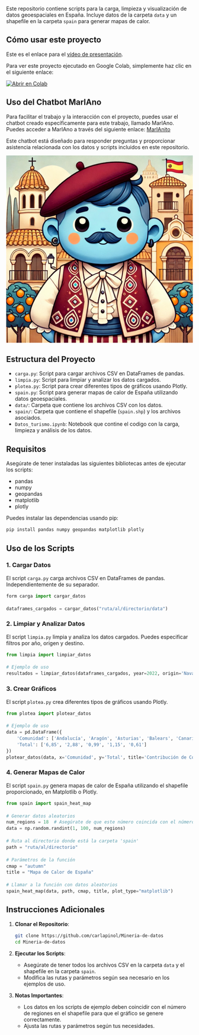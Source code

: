 Este repositorio contiene scripts para la carga, limpieza y visualización de datos geoespaciales en España. Incluye datos de la carpeta `data` y un shapefile en la carpeta `spain` para generar mapas de calor.

## Cómo usar este proyecto

Este es el enlace para el [vídeo de presentación](https://unialicante-my.sharepoint.com/:p:/g/personal/aln21_mscloud_ua_es/EQrJU03R4j9Jk4kRDZWAz8sBLqfC2YBBS0WwXNxv1HuxqQ?e=0nryK4).

Para ver este proyecto ejecutado en Google Colab, simplemente haz clic en el siguiente enlace:

[![Abrir en Colab](https://colab.research.google.com/assets/colab-badge.svg)](https://colab.research.google.com/drive/1Z6jszqkcaNDSDhDA-5np-itqsQf3V8Ps?usp=sharing)

## Uso del Chatbot MarIAno

Para facilitar el trabajo y la interacción con el proyecto, puedes usar el chatbot creado específicamente para este trabajo, llamado MarIAno. Puedes acceder a MarIAno a través del siguiente enlace: [MarIAnito](https://chatgpt.com/g/g-W4KJ8mawg-mariano)

Este chatbot está diseñado para responder preguntas y proporcionar asistencia relacionada con los datos y scripts incluidos en este repositorio.

![Marianito](./image/Marianito.png)

## Estructura del Proyecto

- `carga.py`: Script para cargar archivos CSV en DataFrames de pandas.
- `limpia.py`: Script para limpiar y analizar los datos cargados.
- `plotea.py`: Script para crear diferentes tipos de gráficos usando Plotly.
- `spain.py`: Script para generar mapas de calor de España utilizando datos geoespaciales.
- `data/`: Carpeta que contiene los archivos CSV con los datos.
- `spain/`: Carpeta que contiene el shapefile (`spain.shp`) y los archivos asociados.
- `Datos_turismo.ipynb`: Notebook que contine el codigo con la carga, limpieza y análisis de los datos.

## Requisitos

Asegúrate de tener instaladas las siguientes bibliotecas antes de ejecutar los scripts:

- pandas
- numpy
- geopandas
- matplotlib
- plotly

Puedes instalar las dependencias usando pip:

```bash
pip install pandas numpy geopandas matplotlib plotly
```

## Uso de los Scripts

### 1. Cargar Datos

El script `carga.py` carga archivos CSV en DataFrames de pandas. Independientemente de su separador.

```python
form carga import cargar_datos

dataframes_cargados = cargar_datos("ruta/al/directorio/data")
```

### 2. Limpiar y Analizar Datos

El script `limpia.py` limpia y analiza los datos cargados. Puedes especificar filtros por año, origen y destino.

```python
from limpia import limpiar_datos

# Ejemplo de uso
resultados = limpiar_datos(dataframes_cargados, year=2022, origin='Navarra', destiny='Alicante')
```

### 3. Crear Gráficos

El script `plotea.py` crea diferentes tipos de gráficos usando Plotly.

```python
from plotea import plotear_datos

# Ejemplo de uso
data = pd.DataFrame({
    'Comunidad': ['Andalucía', 'Aragón', 'Asturias', 'Balears', 'Canarias'],
    'Total': ['6,85', '2,88', '0,99', '1,15', '0,61']
})
plotear_datos(data, x='Comunidad', y='Total', title='Contribución de Comunidades', xlabel='Comunidad', ylabel='Total', chart_type='bar')
```

### 4. Generar Mapas de Calor

El script `spain.py` genera mapas de calor de España utilizando el shapefile proporcionado, en Matplotlib o Plotly.

```python
from spain import spain_heat_map

# Generar datos aleatorios
num_regions = 18  # Asegúrate de que este número coincida con el número de regiones en tu shapefile
data = np.random.randint(1, 100, num_regions)

# Ruta al directorio donde está la carpeta 'spain'
path = "ruta/al/directorio"

# Parámetros de la función
cmap = "autumn"
title = "Mapa de Calor de España"

# Llamar a la función con datos aleatorios
spain_heat_map(data, path, cmap, title, plot_type="matplotlib")
```

## Instrucciones Adicionales

1. **Clonar el Repositorio**:
   ```bash
   git clone https://github.com/carlapinol/Mineria-de-datos
   cd Mineria-de-datos
   ```

2. **Ejecutar los Scripts**:
   - Asegúrate de tener todos los archivos CSV en la carpeta `data` y el shapefile en la carpeta `spain`.
   - Modifica las rutas y parámetros según sea necesario en los ejemplos de uso.

3. **Notas Importantes**:
   - Los datos en los scripts de ejemplo deben coincidir con el número de regiones en el shapefile para que el gráfico se genere correctamente.
   - Ajusta las rutas y parámetros según tus necesidades.

